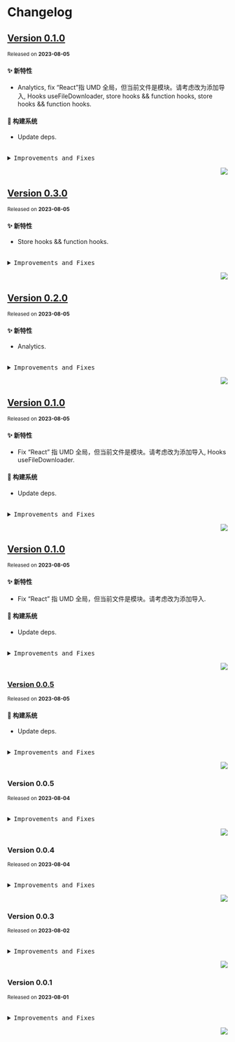 # Changelog

## [Version&nbsp;0.1.0](https://github.com/h7ml/hooks/compare/v0.0.4...v0.1.0)

<sup>Released on **2023-08-05**</sup>

#### ✨ 新特性

- Analytics, fix “React”指 UMD 全局，但当前文件是模块。请考虑改为添加导入, Hooks useFileDownloader, store hooks && function hooks, store hooks && function hooks.

#### 👷 构建系统

- Update deps.

<br/>

<details>
<summary><kbd>Improvements and Fixes</kbd></summary>

#### What's improved

- Analytics ([6a45bed](https://github.com/h7ml/hooks/commit/6a45bed))
- Fix “React” 指 UMD 全局，但当前文件是模块。请考虑改为添加导入 ([db9b2c5](https://github.com/h7ml/hooks/commit/db9b2c5))
- Hooks useFileDownloader ([f012639](https://github.com/h7ml/hooks/commit/f012639))
- Store hooks && function hooks ([1c26689](https://github.com/h7ml/hooks/commit/1c26689))
- Store hooks && function hooks ([ef0a806](https://github.com/h7ml/hooks/commit/ef0a806))

#### Build system

- Update deps ([1e776d9](https://github.com/h7ml/hooks/commit/1e776d9))

</details>

<div align="right">

[![](https://img.shields.io/badge/-BACK_TO_TOP-151515?style=flat-square)](#readme-top)

</div>

## [Version&nbsp;0.3.0](https://github.com/h7ml/hooks/compare/v0.2.0...v0.3.0)

<sup>Released on **2023-08-05**</sup>

#### ✨ 新特性

- Store hooks && function hooks.

<br/>

<details>
<summary><kbd>Improvements and Fixes</kbd></summary>

#### What's improved

- Store hooks && function hooks ([ef0a806](https://github.com/h7ml/hooks/commit/ef0a806))

</details>

<div align="right">

[![](https://img.shields.io/badge/-BACK_TO_TOP-151515?style=flat-square)](#readme-top)

</div>

## [Version&nbsp;0.2.0](https://github.com/h7ml/hooks/compare/v0.1.0...v0.2.0)

<sup>Released on **2023-08-05**</sup>

#### ✨ 新特性

- Analytics.

<br/>

<details>
<summary><kbd>Improvements and Fixes</kbd></summary>

#### What's improved

- Analytics ([6a45bed](https://github.com/h7ml/hooks/commit/6a45bed))

</details>

<div align="right">

[![](https://img.shields.io/badge/-BACK_TO_TOP-151515?style=flat-square)](#readme-top)

</div>

## [Version&nbsp;0.1.0](https://github.com/h7ml/hooks/compare/v0.0.4...v0.1.0)

<sup>Released on **2023-08-05**</sup>

#### ✨ 新特性

- Fix “React” 指 UMD 全局，但当前文件是模块。请考虑改为添加导入, Hooks useFileDownloader.

#### 👷 构建系统

- Update deps.

<br/>

<details>
<summary><kbd>Improvements and Fixes</kbd></summary>

#### What's improved

- Fix “React” 指 UMD 全局，但当前文件是模块。请考虑改为添加导入 ([db9b2c5](https://github.com/h7ml/hooks/commit/db9b2c5))
- Hooks useFileDownloader ([f012639](https://github.com/h7ml/hooks/commit/f012639))

#### Build system

- Update deps ([1e776d9](https://github.com/h7ml/hooks/commit/1e776d9))

</details>

<div align="right">

[![](https://img.shields.io/badge/-BACK_TO_TOP-151515?style=flat-square)](#readme-top)

</div>

## [Version&nbsp;0.1.0](https://github.com/h7ml/hooks/compare/v0.0.4...v0.1.0)

<sup>Released on **2023-08-05**</sup>

#### ✨ 新特性

- Fix “React” 指 UMD 全局，但当前文件是模块。请考虑改为添加导入.

#### 👷 构建系统

- Update deps.

<br/>

<details>
<summary><kbd>Improvements and Fixes</kbd></summary>

#### What's improved

- Fix “React” 指 UMD 全局，但当前文件是模块。请考虑改为添加导入 ([db9b2c5](https://github.com/h7ml/hooks/commit/db9b2c5))

#### Build system

- Update deps ([1e776d9](https://github.com/h7ml/hooks/commit/1e776d9))

</details>

<div align="right">

[![](https://img.shields.io/badge/-BACK_TO_TOP-151515?style=flat-square)](#readme-top)

</div>

### [Version&nbsp;0.0.5](https://github.com/h7ml/hooks/compare/v0.0.4...v0.0.5)

<sup>Released on **2023-08-05**</sup>

#### 👷 构建系统

- Update deps.

<br/>

<details>
<summary><kbd>Improvements and Fixes</kbd></summary>

#### Build system

- Update deps ([1e776d9](https://github.com/h7ml/hooks/commit/1e776d9))

</details>

<div align="right">

[![](https://img.shields.io/badge/-BACK_TO_TOP-151515?style=flat-square)](#readme-top)

</div>

### Version&nbsp;0.0.5

<sup>Released on **2023-08-04**</sup>

<br/>

<details>
<summary><kbd>Improvements and Fixes</kbd></summary>

</details>

<div align="right">

[![](https://img.shields.io/badge/-BACK_TO_TOP-151515?style=flat-square)](#readme-top)

</div>

### Version&nbsp;0.0.4

<sup>Released on **2023-08-04**</sup>

<br/>

<details>
<summary><kbd>Improvements and Fixes</kbd></summary>

</details>

<div align="right">

[![](https://img.shields.io/badge/-BACK_TO_TOP-151515?style=flat-square)](#readme-top)

</div>

### Version&nbsp;0.0.3

<sup>Released on **2023-08-02**</sup>

<br/>

<details>
<summary><kbd>Improvements and Fixes</kbd></summary>

</details>

<div align="right">

[![](https://img.shields.io/badge/-BACK_TO_TOP-151515?style=flat-square)](#readme-top)

</div>

### Version&nbsp;0.0.1

<sup>Released on **2023-08-01**</sup>

<br/>

<details>
<summary><kbd>Improvements and Fixes</kbd></summary>

</details>

<div align="right">

[![](https://img.shields.io/badge/-BACK_TO_TOP-151515?style=flat-square)](#readme-top)

</div>
